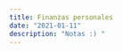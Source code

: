 ```yaml
---
title: Finanzas personales
date: "2021-01-11" 
description: "Notas :) "
---
```

<!-- date: año-mes-día -->